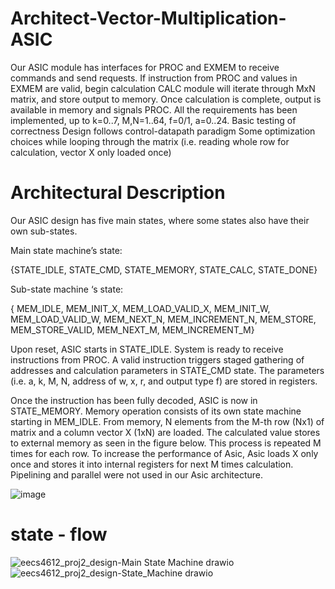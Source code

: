 # Architect-Vector-Multiplication-ASIC

Our ASIC module has interfaces for PROC and EXMEM to receive commands and send requests. If instruction from PROC and values in EXMEM are valid, begin calculation CALC module will iterate through MxN matrix, and store output to memory. Once calculation is complete, output is available in memory and signals PROC. All the requirements has been implemented, up to k=0..7, M,N=1..64, f=0/1, a=0..24.
Basic testing of correctness Design follows control-datapath paradigm Some optimization choices while looping through the matrix (i.e. reading whole row for calculation, vector X only loaded once)


# Architectural Description

Our ASIC design has five main states, where some states also have their own sub-states. 

Main state machine’s state:

{STATE_IDLE, STATE_CMD, STATE_MEMORY, STATE_CALC, STATE_DONE}

Sub-state machine ‘s state:

{ MEM_IDLE, MEM_INIT_X,  MEM_LOAD_VALID_X, MEM_INIT_W, MEM_LOAD_VALID_W, MEM_NEXT_N, MEM_INCREMENT_N, MEM_STORE, MEM_STORE_VALID, MEM_NEXT_M, MEM_INCREMENT_M}

Upon reset, ASIC starts in STATE_IDLE. System is ready to receive instructions from PROC. A valid instruction triggers staged gathering of addresses and calculation parameters in STATE_CMD state. The parameters (i.e. a, k, M, N, address of w, x, r, and output type f) are stored in registers. 

Once the instruction has been fully decoded, ASIC is now in STATE_MEMORY. Memory operation consists of its own state machine starting in MEM_IDLE. From memory, N elements from the M-th row (Nx1) of matrix and a column vector X (1xN) are loaded. The calculated value stores to external memory as seen in the figure below. This process is repeated M times for each row. To increase the performance of Asic, Asic loads X only once and stores it into internal registers for next M times calculation. Pipelining and parallel were not used in our Asic architecture.


![image](https://github.com/lonhb0124/Architect-Vector-Multiplication-ASIC/assets/111609834/1d4123b5-f340-4a9b-9ee8-b0839f5c61a8)

# state - flow

![eecs4612_proj2_design-Main State Machine drawio](https://github.com/lonhb0124/Architect-Vector-Multiplication-ASIC/assets/111609834/c0c8aaae-34b3-4ac1-959e-46c224d48470)
![eecs4612_proj2_design-State_Machine drawio](https://github.com/lonhb0124/Architect-Vector-Multiplication-ASIC/assets/111609834/8e47109b-40c3-4a51-8651-c9dbf9a99b8d)




